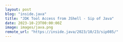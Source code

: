 ```yaml
---
layout: post
blog: "inside.java"
title: "JDK Tool Access from JShell - Sip of Java"
date: 2023-10-23T00:00:00Z
image: images/java.png
remote_url: "https://inside.java/2023/10/23/sip085/"
---
```

